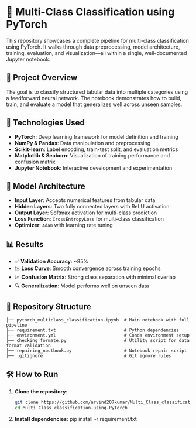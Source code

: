 # 🧠 Multi-Class Classification using PyTorch

This repository showcases a complete pipeline for multi-class classification using PyTorch. It walks through data preprocessing, model architecture, training, evaluation, and visualization—all within a single, well-documented Jupyter notebook.

## 📌 Project Overview

The goal is to classify structured tabular data into multiple categories using a feedforward neural network. The notebook demonstrates how to build, train, and evaluate a model that generalizes well across unseen samples.

## 🚀 Technologies Used

- **PyTorch**: Deep learning framework for model definition and training  
- **NumPy & Pandas**: Data manipulation and preprocessing  
- **Scikit-learn**: Label encoding, train-test split, and evaluation metrics  
- **Matplotlib & Seaborn**: Visualization of training performance and confusion matrix  
- **Jupyter Notebook**: Interactive development and experimentation  

## 🧠 Model Architecture

- **Input Layer**: Accepts numerical features from tabular data  
- **Hidden Layers**: Two fully connected layers with ReLU activation  
- **Output Layer**: Softmax activation for multi-class prediction  
- **Loss Function**: `CrossEntropyLoss` for multi-class classification  
- **Optimizer**: `Adam` with learning rate tuning  

## 📊 Results

- ✅ **Validation Accuracy**: ~85%  
- 📉 **Loss Curve**: Smooth convergence across training epochs  
- 📈 **Confusion Matrix**: Strong class separation with minimal overlap  
- 🔍 **Generalization**: Model performs well on unseen data  

## 📁 Repository Structure

```text
├── pytorch_multiclass_classification.ipynb  # Main notebook with full pipeline  
├── requirement.txt                          # Python dependencies  
├── environment.yml                          # Conda environment setup  
├── checking_formate.py                      # Utility script for data format validation  
├── repairing_nootbook.py                    # Notebook repair script  
├── .gitignore                               # Git ignore rules  
```


## 🛠️ How to Run

1. **Clone the repository**:
   ```bash
   git clone https://github.com/arvind207kumar/Multi_Class_classification-using-PyTorch.git
   cd Multi_Class_classification-using-PyTorch
   ```
2. **Install dependencies**:
   pip install -r requirement.txt
